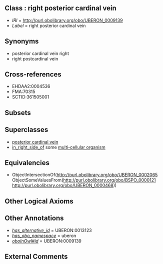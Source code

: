 
## Class : right posterior cardinal vein

 * *IRI* = http://purl.obolibrary.org/obo/UBERON_0009139
 * *Label* = right posterior cardinal vein

## Synonyms

 * posterior cardinal vein right
 * right postcardinal vein

## Cross-references

 * EHDAA2:0004536
 * FMA:70315
 * SCTID:361505001

## Subsets


## Superclasses

 * [posterior cardinal vein](../../UBERON/65/UBERON_0002065.md)
 * [in_right_side_of](../../BSPO/21/BSPO_0000121.md) some [multi-cellular organism](../../UBERON/68/UBERON_0000468.md)

## Equivalencies

 * ObjectIntersectionOf(<http://purl.obolibrary.org/obo/UBERON_0002065> ObjectSomeValuesFrom(<http://purl.obolibrary.org/obo/BSPO_0000121> <http://purl.obolibrary.org/obo/UBERON_0000468>))

## Other Logical Axioms


## Other Annotations

 * *[has_alternative_id](../../Id/oboInOwl#hasAlternativeId.md)* = UBERON:0013123
 * *[has_obo_namespace](../../ce/oboInOwl#hasOBONamespace.md)* = uberon
 * *[oboInOwl#id](../../id/oboInOwl#id.md)* = UBERON:0009139

## External Comments

